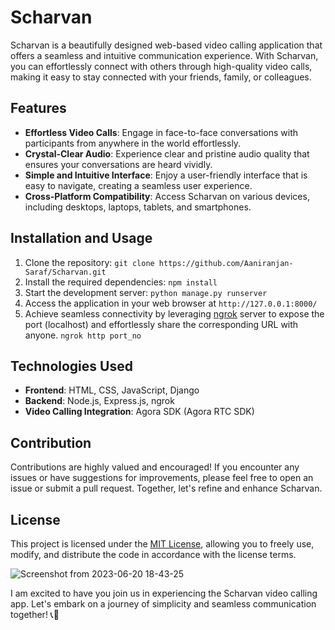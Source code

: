 # Scharvan

Scharvan is a beautifully designed web-based video calling application that offers a seamless and intuitive communication experience. With Scharvan, you can effortlessly connect with others through high-quality video calls, making it easy to stay connected with your friends, family, or colleagues.

## Features

- **Effortless Video Calls**: Engage in face-to-face conversations with participants from anywhere in the world effortlessly.
- **Crystal-Clear Audio**: Experience clear and pristine audio quality that ensures your conversations are heard vividly.
- **Simple and Intuitive Interface**: Enjoy a user-friendly interface that is easy to navigate, creating a seamless user experience.
- **Cross-Platform Compatibility**: Access Scharvan on various devices, including desktops, laptops, tablets, and smartphones.


## Installation and Usage

1. Clone the repository: `git clone https://github.com/Aaniranjan-Saraf/Scharvan.git`
2. Install the required dependencies: `npm install`
3. Start the development server: `python manage.py runserver`
4. Access the application in your web browser at `http://127.0.0.1:8000/`
5. Achieve seamless connectivity by leveraging [ngrok]([url](https://ngrok.com/download)) server to expose the port (localhost) and effortlessly share the corresponding URL with anyone.
`ngrok http port_no `

## Technologies Used

- **Frontend**: HTML, CSS, JavaScript, Django
- **Backend**: Node.js, Express.js, ngrok
- **Video Calling Integration**: Agora SDK (Agora RTC SDK)

## Contribution

Contributions are highly valued and encouraged! If you encounter any issues or have suggestions for improvements, please feel free to open an issue or submit a pull request. Together, let's refine and enhance Scharvan.

## License

This project is licensed under the [MIT License](https://opensource.org/licenses/MIT), allowing you to freely use, modify, and distribute the code in accordance with the license terms.


![Screenshot from 2023-06-20 18-43-25](https://github.com/Aaniranjan-Saraf/Scharvan/assets/97801096/8ceba698-2cc7-4add-b7e4-e58bcd1b3915)


I am excited to have you join us in experiencing the Scharvan video calling app. Let's embark on a journey of simplicity and seamless communication together! 📞🌟

